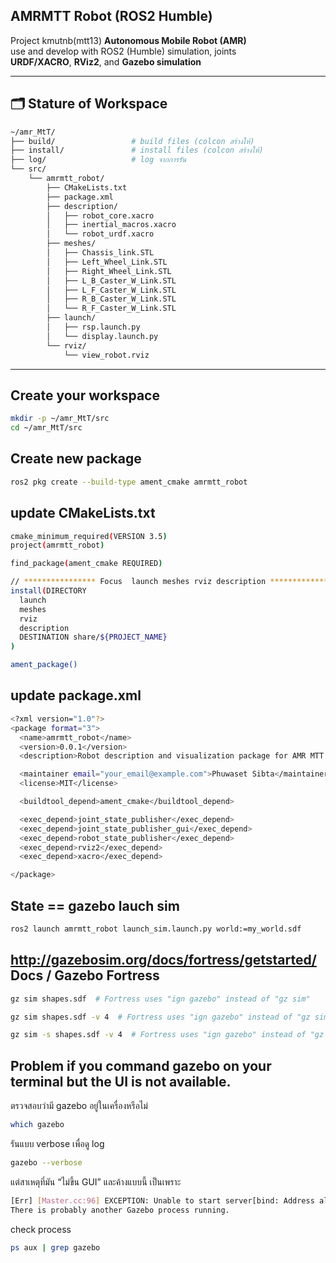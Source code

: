 ## AMRMTT Robot (ROS2 Humble)

Project kmutnb(mtt13) **Autonomous Mobile Robot (AMR)**  
use and develop with ROS2 (Humble) simulation, joints  
**URDF/XACRO**, **RViz2**, and **Gazebo simulation**

---

## 🗂️ Stature of Workspace

```bash
~/amr_MtT/
├── build/                 # build files (colcon สร้างให้)
├── install/               # install files (colcon สร้างให้)
├── log/                   # log จากการรัน
└── src/
    └── amrmtt_robot/
        ├── CMakeLists.txt
        ├── package.xml
        ├── description/
        │   ├── robot_core.xacro
        │   ├── inertial_macros.xacro
        │   └── robot_urdf.xacro
        ├── meshes/
        │   ├── Chassis_link.STL
        │   ├── Left_Wheel_Link.STL
        │   ├── Right_Wheel_Link.STL
        │   ├── L_B_Caster_W_Link.STL
        │   ├── L_F_Caster_W_Link.STL
        │   ├── R_B_Caster_W_Link.STL
        │   └── R_F_Caster_W_Link.STL
        ├── launch/
        │   ├── rsp.launch.py
        │   └── display.launch.py
        └── rviz/
            └── view_robot.rviz
```

---

## Create your workspace 

```bash
mkdir -p ~/amr_MtT/src
cd ~/amr_MtT/src
```

## Create new package
```bash
ros2 pkg create --build-type ament_cmake amrmtt_robot
```

## update CMakeLists.txt
```bash
cmake_minimum_required(VERSION 3.5)
project(amrmtt_robot)

find_package(ament_cmake REQUIRED)

// **************** Focus  launch meshes rviz description ******************* //
install(DIRECTORY
  launch
  meshes
  rviz
  description
  DESTINATION share/${PROJECT_NAME}
)

ament_package()
```


## update package.xml
```bash
<?xml version="1.0"?>
<package format="3">
  <name>amrmtt_robot</name>
  <version>0.0.1</version>
  <description>Robot description and visualization package for AMR MTT project.</description>

  <maintainer email="your_email@example.com">Phuwaset Sibta</maintainer>
  <license>MIT</license>

  <buildtool_depend>ament_cmake</buildtool_depend>

  <exec_depend>joint_state_publisher</exec_depend>
  <exec_depend>joint_state_publisher_gui</exec_depend>
  <exec_depend>robot_state_publisher</exec_depend>
  <exec_depend>rviz2</exec_depend>
  <exec_depend>xacro</exec_depend>

</package>
```


## State == gazebo lauch sim
```bash
ros2 launch amrmtt_robot launch_sim.launch.py world:=my_world.sdf
```
## http://gazebosim.org/docs/fortress/getstarted/ Docs / Gazebo Fortress 


```bash
gz sim shapes.sdf  # Fortress uses "ign gazebo" instead of "gz sim"

gz sim shapes.sdf -v 4  # Fortress uses "ign gazebo" instead of "gz sim"

gz sim -s shapes.sdf -v 4  # Fortress uses "ign gazebo" instead of "gz sim"

```

## Problem if you command gazebo on your terminal but the UI is not available.
ตรวจสอบว่ามี gazebo อยู่ในเครื่องหรือไม่
```bash
which gazebo
```

รันแบบ verbose เพื่อดู log
```bash
gazebo --verbose
```

แต่สาเหตุที่มัน “ไม่ขึ้น GUI” และค้างแบบนี้ เป็นเพราะ
```bash
[Err] [Master.cc:96] EXCEPTION: Unable to start server[bind: Address already in use].
There is probably another Gazebo process running.
```

check process
```bash
ps aux | grep gazebo
```
